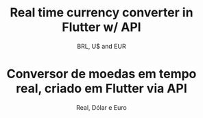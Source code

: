 <center>
  <h1>
    Real time currency converter in Flutter w/ API
  </h1>
  <p>BRL, U$ and EUR</p>
</center>


<center>
  <h1>
    Conversor de moedas em tempo real, criado em Flutter via API
  </h1>
  <p>Real, Dólar e Euro<p/>
</center>
